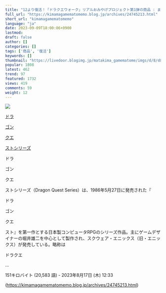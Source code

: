 ```yaml
---
title: "12より復活！「ドラクエウォーク」リアルおみやげプロジェクト第1弾の商品 : まったりきままにゲームまとめも"
full_url: "https://kimamagamematomemo.blog.jp/archives/24745213.html"
short_url: "kimamagamematomemo"
language: "ja"
date: 2023-09-09T18:00:06+0900
lastmod: 
draft: false
author: []
categories: []
tags: ['商品', '復活']
keywords: []
thumbnail: "https://livedoor.blogimg.jp/matakima_gamematome/imgs/d/8/d8fc1b6c-s.jpg"
popular: 1808
latest: 462
trend: 97
featured: 1732
views: 419
comments: 59
weight: 12
---
```


![](https://livedoor.blogimg.jp/matakima_gamematome/imgs/d/8/d8fc1b6c-s.jpg)

<div><a title='ドラゴンクエストシリーズ' href='https://ja.wikipedia.org/wiki/%E3%83%89%E3%83%A9%E3%82%B4%E3%83%B3%E3%82%AF%E3%82%A8%E3%82%B9%E3%83%88%E3%82%B7%E3%83%AA%E3%83%BC%E3%82%BA' target='_blank'><p>ドラ</p>ゴン<p>クエ</p>ストシリーズ</a> <p class='searchresult'><p>ドラ</p>ゴン<p>クエ</p>ストシリーズ（Dragon Quest Series）は、1986年5月27日に発売された『<p>ドラ</p>ゴン<p>クエ</p>スト』を第一作とする日本製コンピュータRPGのシリーズ作品。主にゲームデザイナーの堀井雄二を中心として製作され、スクウェア・エニックス（旧・エニックス）が発売している。略称は<p>ドラクエ</p>…</p> <p class='mw-search-result-data'>151キロバイト (20,583 語) - 2023年8月17日 (木) 12:33</p></div>

(https://kimamagamematomemo.blog.jp/archives/24745213.html)
